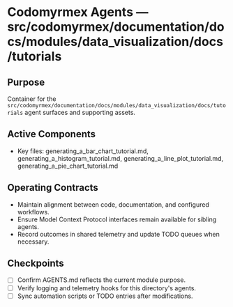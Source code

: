 # Codomyrmex Agents — src/codomyrmex/documentation/docs/modules/data_visualization/docs/tutorials

## Purpose
Container for the `src/codomyrmex/documentation/docs/modules/data_visualization/docs/tutorials` agent surfaces and supporting assets.

## Active Components
- Key files: generating_a_bar_chart_tutorial.md, generating_a_histogram_tutorial.md, generating_a_line_plot_tutorial.md, generating_a_pie_chart_tutorial.md

## Operating Contracts
- Maintain alignment between code, documentation, and configured workflows.
- Ensure Model Context Protocol interfaces remain available for sibling agents.
- Record outcomes in shared telemetry and update TODO queues when necessary.

## Checkpoints
- [ ] Confirm AGENTS.md reflects the current module purpose.
- [ ] Verify logging and telemetry hooks for this directory's agents.
- [ ] Sync automation scripts or TODO entries after modifications.
